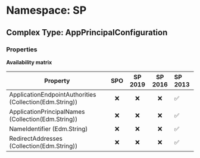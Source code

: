 # Namespace: SP

## Complex Type: AppPrincipalConfiguration

### Properties

**Availability matrix**

Property | SPO | SP 2019 | SP 2016 | SP 2013
----------|:---:|:-------:|:-------:|:-------
ApplicationEndpointAuthorities (Collection(Edm.String)) | ❌ | ❌ | ❌ | ✅
ApplicationPrincipalNames (Collection(Edm.String)) | ❌ | ❌ | ❌ | ✅
NameIdentifier (Edm.String) | ❌ | ❌ | ❌ | ✅
RedirectAddresses (Collection(Edm.String)) | ❌ | ❌ | ❌ | ✅
